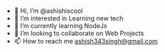 - 👋 Hi, I’m @ashishiscool
- 👀 I’m interested in Learning new tech
- 🌱 I’m currently learning NodeJs
- 💞️ I’m looking to collaborate on Web Projects
- 📫 How to reach me <ashish343singh@gmail.com>

<!---
ashishiscool/ashishiscool is a ✨ special ✨ repository because its `README.md` (this file) appears on your GitHub profile.
You can click the Preview link to take a look at your changes.
--->
